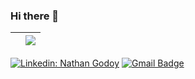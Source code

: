 ### Hi there 👋
|<img align="center" src="https://github-readme-stats.vercel.app/api?username=nathanmgod&show_icons=true&include_all_commits=true&theme=buefy&hide_border=true" alt="" /> | <img align="center" src="https://github-readme-stats.vercel.app/api/top-langs/?username=nathanmgod&layout=compact&theme=buefy&hide_border=true" />|
| ------------- | ------------- |

[![Linkedin: Nathan Godoy](https://img.shields.io/badge/-Nathan_Godoy-blue?style=flat-square&logo=Linkedin&logoColor=white&link=https://www.linkedin.com/in/nathanmgodoy/)](https://www.linkedin.com/in/nathanmgodoy//)
[![Gmail Badge](https://img.shields.io/badge/-nathanmgodoy@gmail.com-006bed?style=flat-square&logo=Gmail&logoColor=white&link=mailto:nathanmgodoy@gmail.com)](mailto:nathanmgodoy@gmail.com)

